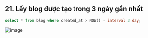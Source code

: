 ## 21. Lấy blog được tạo trong 3 ngày gần nhất
```sql
select * from blog where created_at > NOW() - interval 3 day;
```
![image](https://user-images.githubusercontent.com/40168893/42310372-7699508e-8065-11e8-8e7d-d18d64ea522a.png)